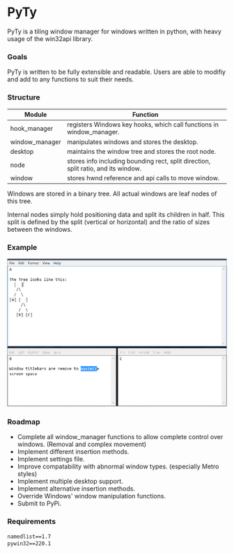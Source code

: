 # PyTy
PyTy is a tiling window manager for windows written in python, with heavy usage of the win32api library.

### Goals
PyTy is written to be fully extensible and readable. 
Users are able to modifiy and add to any functions to suit their needs.

### Structure
|Module|Function|
|------|--------|
hook_manager | registers Windows key hooks, which call functions in window_manager.
window_manager | manipulates windows and stores the desktop.
desktop | maintains the window tree and stores the root node.
node | stores info including bounding rect, split direction, split ratio, and its window.
window | stores hwnd reference and api calls to move window.

Windows are stored in a binary tree. All actual windows are leaf nodes of this tree.

Internal nodes simply hold positioning data and split its children in half.
This split is defined by the split (vertical or horizontal) and the ratio of sizes between the windows.

### Example
![Use Example](example.png)

### Roadmap
- Complete all window_manager functions to allow complete control over windows. (Removal and complex movement)
- Implement different insertion methods.
- Implement settings file.
- Improve compatability with abnormal window types. (especially Metro styles)
- Implement multiple desktop support.
- Implement alternative insertion methods.
- Override Windows' window manipulation functions.
- Submit to PyPi.

### Requirements
```
namedlist==1.7
pywin32==220.1
```
